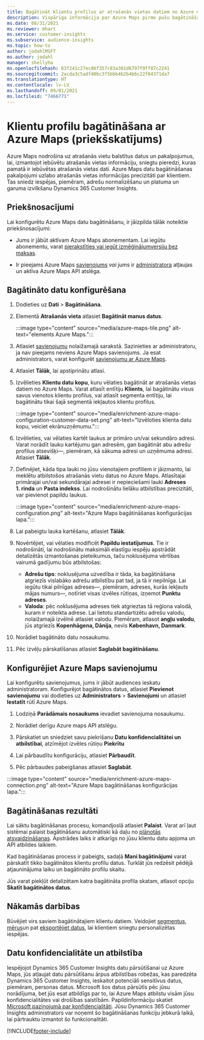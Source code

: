 ```yaml
---
title: Bagātināt klientu profilus ar atrašanās vietas datiem no Azure maps
description: Vispārīga informācija par Azure Maps pirmo pušu bagātināšanu.
ms.date: 08/31/2021
ms.reviewer: mhart
ms.service: customer-insights
ms.subservice: audience-insights
ms.topic: how-to
author: jodahlMSFT
ms.author: jodahl
manager: shellyha
ms.openlocfilehash: 63f241c27ec86f357c83a301d6797f9ff87c2241
ms.sourcegitcommit: 2acda3c5adf40bc3f5bbb4b2b4b6c22f84371da7
ms.translationtype: HT
ms.contentlocale: lv-LV
ms.lasthandoff: 09/01/2021
ms.locfileid: "7466771"
---
```

# <a name="enrichment-of-customer-profiles-with-azure-maps-preview"></a>Klientu profilu bagātināšana ar Azure Maps (priekšskatījums)

Azure Maps nodrošina uz atrašanās vietu balstītus datus un pakalpojumus, lai, izmantojot iebūvētu atrašanās vietas informāciju, sniegtu pieredzi, kuras pamatā ir iebūvētas atrašanās vietas dati. Azure Maps datu bagātināšanas pakalpojumi uzlabo atrašanās vietas informācijas precizitāti par klientiem. Tas sniedz iespējas, piemēram, adrešu normalizēšanu un platuma un garuma izvilkšanu Dynamics 365 Customer Insights.

## <a name="prerequisites"></a>Priekšnosacījumi

Lai konfigurētu Azure Maps datu bagātināšanu, ir jāizpilda tālāk noteiktie priekšnosacījumi:

- Jums ir jābūt aktīvam Azure Maps abonementam. Lai iegūtu abonementu, varat [pierakstīties vai iegūt izmēģinājumversiju bez maksas](https://azure.microsoft.com/services/azure-maps/).

- Ir pieejams Azure Maps [savienojums](connections.md) *vai* jums ir [administratora](permissions.md#administrator) atļaujas un aktīva Azure Maps API atslēga.

## <a name="configure-the-enrichment"></a>Bagātināto datu konfigurēšana

1. Dodieties uz **Dati** > **Bagātināšana**. 

1. Elementā **Atrašanās vieta** atlasiet **Bagātināt manus datus**.

   :::image type="content" source="media/azure-maps-tile.png" alt-text="elements Azure Maps.":::

1. Atlasiet [savienojumu](connections.md) nolaižamajā sarakstā. Sazinieties ar administratoru, ja nav pieejams neviens Azure Maps savienojums. Ja esat administrators, varat konfigurēt [savienojumu ar Azure Maps](#configure-the-connection-for-azure-maps). 

1. Atlasiet **Tālāk**, lai apstiprinātu atlasi.

1. Izvēlieties **Klientu datu kopu**, kuru vēlaties bagātināt ar atrašanās vietas datiem no Azure Maps. Varat atlasīt entītiju **Klients**, lai bagātinātu visus savus vienotos klientu profilus, vai atlasīt segmenta entītiju, lai bagātinātu tikai šajā segmentā iekļautos klientu profilus.

    :::image type="content" source="media/enrichment-azure-maps-configuration-customer-data-set.png" alt-text="Izvēloties klienta datu kopu, veiciet ekrānuzņēmumu.":::

1. Izvēlieties, vai vēlaties kartēt laukus ar primāro un/vai sekundāro adresi. Varat norādīt lauku kartējumu gan adresēm, gan bagātināt abu adrešu profilus atsevišķi&mdash;, piemēram, kā sākuma adresi un uzņēmuma adresi. Atlasiet **Tālāk**.

1. Definējiet, kāda tipa lauki no jūsu vienotajiem profiliem ir jāizmanto, lai meklētu atbilstošos atrašanās vietu datus no Azure Maps. Atlasītajai primārajai un/vai sekundārajai adresei ir nepieciešami lauki **Adreses 1. rinda** un **Pasta indekss**. Lai nodrošinātu lielāku atbilstības precizitāti, var pievienot papildu laukus.

   :::image type="content" source="media/enrichment-azure-maps-configuration.png" alt-text="Azure Maps bagātināšanas konfigurācijas lapa.":::

1. Lai pabeigtu lauka kartēšanu, atlasiet **Tālāk**.

1. Novērtējiet, vai vēlaties modificēt **Papildu iestatījumus**. Tie ir nodrošināti, lai nodrošinātu maksimāli elastīgu iespēju apstrādāt detalizētās izmantošanas pieteikumus, taču noklusējuma vērtības vairumā gadījumu būs atbilstošas:
   - **Adrešu tips**: noklusējuma uzvedība ir tāda, ka bagātināšana atgriezīs vislabāko adrešu atbilstību pat tad, ja tā ir nepilnīga. Lai iegūtu tikai pilnīgas adreses&mdash;, piemēram, adreses, kurās iekļauts mājas numurs&mdash;, notīriet visas izvēles rūtiņas, izņemot **Punktu adreses**. 
   - **Valoda**: pēc noklusējuma adreses tiek atgrieztas tā reģiona valodā, kuram ir noteikta adrese. Lai lietotu standartizētu adrešu valodu, nolaižamajā izvēlnē atlasiet valodu. Piemēram, atlasot **angļu valodu**, jūs atgriezīs **Kopenhāgena, Dānija**, nevis **København, Danmark**.

1. Norādiet bagātināto datu nosaukumu.

1. Pēc izvēļu pārskatīšanas atlasiet **Saglabāt bagātināšanu**.

## <a name="configure-the-connection-for-azure-maps"></a>Konfigurējiet Azure Maps savienojumu

Lai konfigurētu savienojumus, jums ir jābūt audiences ieskatu administratoram. Konfigurējot bagātinātos datus, atlasiet **Pievienot savienojumu** vai dodieties uz **Administrators** > **Savienojumi** un atlasiet **Iestatīt** rūtī Azure Maps.

1. Lodziņā **Parādāmais nosaukums** ievadiet savienojuma nosaukumu.

1. Norādiet derīgu Azure maps API atslēgu.

1. Pārskatiet un sniedziet savu piekrišanu **Datu konfidencialitātei un atbilstībai**, atzīmējot izvēles rūtiņu **Piekrītu**

1. Lai pārbaudītu konfigurāciju, atlasiet **Pārbaudīt**.

1. Pēc pārbaudes pabeigšanas atlasiet **Saglabāt**.

:::image type="content" source="media/enrichment-azure-maps-connection.png" alt-text="Azure Maps bagātināšanas konfigurācijas lapa.":::

## <a name="enrichment-results"></a>Bagātināšanas rezultāti

Lai sāktu bagātināšanas procesu, komandjoslā atlasiet **Palaist**. Varat arī ļaut sistēmai palaist bagātināšanu automātiski kā daļu no [plānotās atsvaidzināšanas](system.md#schedule-tab). Apstrādes laiks ir atkarīgs no jūsu klientu datu apjoma un API atbildes laikiem.

Kad bagātināšanas process ir pabeigts, sadaļā **Mani bagātinājumi** varat pārskatīt tikko bagātinātos klientu profilu datus. Turklāt jūs redzēsit pēdējā atjauninājuma laiku un bagātināto profilu skaitu.

Jūs varat piekļūt detalizētam katra bagātināta profila skatam, atlasot opciju **Skatīt bagātinātos datus**.

## <a name="next-steps"></a>Nākamās darbības

Būvējiet virs saviem bagātinātajiem klientu datiem. Veidojiet [segmentus](segments.md), [mērus](measures.md)un pat [eksportējiet datus](export-destinations.md), lai klientiem sniegtu personalizētas iespējas.

## <a name="data-privacy-and-compliance"></a>Datu konfidencialitāte un atbilstība

Iespējojot Dynamics 365 Customer Insights datu pārsūtīšanai uz Azure Maps, jūs atļaujat datu pārsūtīšanu ārpus atbilstības robežas, kas paredzēta Dynamics 365 Customer Insights, ieskaitot potenciāli sensitīvus datus, piemēram, personas datus. Microsoft šos datus pārsūtīs pēc jūsu norādījuma, bet jūs esat atbildīgs par to, lai Azure Maps atbilstu visām jūsu konfidencialitātes vai drošības saistībām. Papildinformāciju skatiet [Microsoft paziņojumā par konfidencialitāti](https://go.microsoft.com/fwlink/?linkid=396732).
Jūsu Dynamics 365 Customer Insights administrators var noņemt šo bagātināšanas funkciju jebkurā laikā, lai pārtrauktu izmantot šo funkcionalitāti.

[!INCLUDE[footer-include](../includes/footer-banner.md)]
